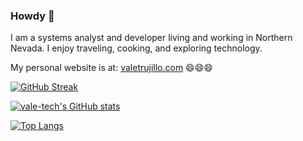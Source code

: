 ### Howdy 👋

I am a systems analyst and developer living and working in Northern Nevada. I enjoy traveling, cooking, and exploring technology.

My personal website is at: [valetrujillo.com](https://valetrujillo.com/) 😄😄😄

<!--
**vale-tech/vale-tech** is a ✨ _special_ ✨ repository because its `README.md` (this file) appears on your GitHub profile.

Here are some ideas to get you started:

- 🔭 I’m currently working on ...
- 🌱 I’m currently learning ...
- 👯 I’m looking to collaborate on ...
- 🤔 I’m looking for help with ...
- 💬 Ask me about ...
- 📫 How to reach me: ...
- 😄 Pronouns: ...
- ⚡ Fun fact: ...
-->

[![GitHub Streak](https://github-readme-streak-stats.herokuapp.com?user=vale-tech&theme=radical)](https://git.io/streak-stats)

[![vale-tech's GitHub stats](https://github-readme-stats.vercel.app/api?username=vale-tech&show_icons=true&count_private=true&theme=radical)](https://github.com/vale-tech/github-readme-stats)

[![Top Langs](https://github-readme-stats.vercel.app/api/top-langs/?username=vale-tech)](https://github.com/vale-tech/github-readme-stats)




